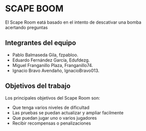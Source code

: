 # SCAPE BOOM
El Scape Room eatá basado en el intento de descativar una bomba acertando preguntas

## Integrantes del equipo

- Pablo Balmaseda Gila, fzpabloo.
- Eduardo Fernández García, Edufdezg.
- Miguel Franganillo Plaza, Franganillo74.
- Ignacio Bravo Avendaño, IgnacioBravo013.

## Objetivos del trabajo

Los principales objetivos del Scape Room son:
- Que tenga varios niveles de dificultad
- Las pruebas se puedan actualizar y ampliar facilmente
- Que puedan jugar uno o varios jugadores
- Recibir recompensas o penalizaciones
